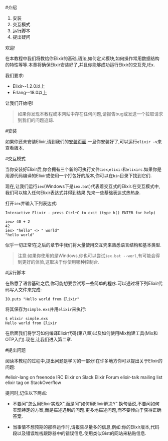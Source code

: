 #介绍

  1. 安装
  2. 交互模式
  3. 运行脚本
  4. 提出疑问

欢迎!

在本教程中我们将教给你Elixir的基础,语法,如何定义模块,如何操作常用数据结构的特性等等.本章将确保Elixir安装好了,并且你能够成功运行Elixir的交互壳,IEx.

我们要求:

  - Elixir--1.2.0以上
  - Erlang--18.0以上

让我们开始吧!

> 如果你发现本教程或本网站中存在任何问题,请报告bug或发送一个拉取请求到我们的问题追踪.

#安装

如果你还未安装Elixir,请到我们的[安装页面](http://elixir-lang.org/install.html).一旦你安装好了,可以运行`elixir -v`来查看版本.

#交互模式

当你安装好Elixir后,你会拥有三个新的可执行文件:`iex`,`elixir`和`elixirc`.如果你是用源代码编译的Elixir或使用一个打包好的版本,你可以在`bin`目录下找到它们.

现在,让我们运行`iex`(Windows下是`iex.bat`)代表着交互式的Elixir.在交互模式中,我们可以输入任何Elixir表达式并得到结果.先来一些基础表达式热热身.

打开`iex`并输入下列表达式:

```
Interactive Elixir - press Ctrl+C to exit (type h() ENTER for help)

iex> 40 + 2
42
iex> "hello" <> " world"
"hello world"
```

似乎一切正常!在之后的章节中我们将大量使用交互壳来熟悉语言结构和基本类型.

> 注意:如果你使用的是Windows,你也可以尝试`iex.bat --werl`,有可能会得到更好的体验,这取决于你使用哪种控制台.

#运行脚本

在熟悉了语言基础之后,你可能想要尝试写一些简单的程序.可以通过将下列Elixir代码写入文件来完成:

```
IO.puts "Hello world from Elixir"
```

将其保存为`simple.exs`并用`elixir`来执行:

```
$ elixir simple.exs
Hello world from Elixir
```

在后面我们将学习如何编译Elixir代码(第八章)以及如何使用Mix构建工具(Mix和OTP入门).现在,让我们进入第二章.

#提出问题

阅读本教程的过程中,提出问题是学习的一部分!在许多地方你可以提出关于Elixir的问题:


\#elixir-lang on freenode IRC
Elixir on Slack
Elixir Forum
elixir-talk mailing list
elixir tag on StackOverflow

提问时,记住以下两点:

  - 不要问"怎么用Elixir实现X",而是问"如何用Elixir解决Y".换句话说,不要问如何实现特定的方案,而是描述遇到的问题.更多地描述问题,而不要倾向于获得正确答案.

  - 当事情不想预期的那样运作时,请报告尽量多的信息,例如:你的Elixir版本,代码段以及错误堆栈跟踪器中的错误信息.使用类似Gist的网站来粘贴信息.
  

